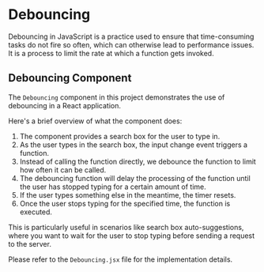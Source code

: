 # Debouncing

Debouncing in JavaScript is a practice used to ensure that time-consuming tasks do not fire so often, which can otherwise lead to performance issues. It is a process to limit the rate at which a function gets invoked.

## Debouncing Component

The `Debouncing` component in this project demonstrates the use of debouncing in a React application. 

Here's a brief overview of what the component does:

1. The component provides a search box for the user to type in.
2. As the user types in the search box, the input change event triggers a function. 
3. Instead of calling the function directly, we debounce the function to limit how often it can be called.
4. The debouncing function will delay the processing of the function until the user has stopped typing for a certain amount of time.
5. If the user types something else in the meantime, the timer resets.
6. Once the user stops typing for the specified time, the function is executed.

This is particularly useful in scenarios like search box auto-suggestions, where you want to wait for the user to stop typing before sending a request to the server.

Please refer to the `Debouncing.jsx` file for the implementation details.